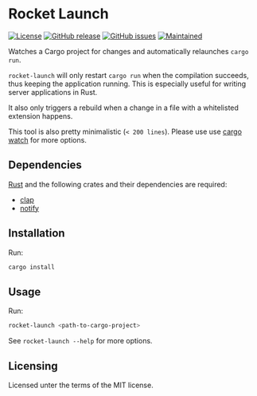 # Rocket Launch

[![License](https://img.shields.io/badge/license-MIT-blue.svg)](https://opensource.org/licenses/MIT)
[![GitHub release](https://img.shields.io/github/release/tim-sueberkrueb/rocket-launch.svg)](https://github.com/tim-sueberkrueb/rocket-launch/releases)
[![GitHub issues](https://img.shields.io/github/issues/tim-sueberkrueb/rocket-launch.svg)](https://github.com/tim-sueberkrueb/rocket-launch/issues)
[![Maintained](https://img.shields.io/maintenance/yes/2018.svg)](https://github.com/tim-sueberkrueb/rocket-launch/commits/develop)

Watches a Cargo project for changes and automatically relaunches `cargo run`.

`rocket-launch` will only restart `cargo run` when the compilation succeeds,
thus keeping the application running. This is especially useful for writing
server applications in Rust.

It also only triggers a rebuild when a change in a file with a whitelisted extension happens.

This tool is also pretty minimalistic (`< 200 lines`).
Please use use [cargo watch](https://github.com/passcod/cargo-watch) for more options.

## Dependencies

[Rust](https://www.rust-lang.org) and the following crates and their dependencies are required:

 * [clap](https://github.com/kbknapp/clap-rs)
 * [notify](https://github.com/passcod/notify)

## Installation

Run:

```bash
cargo install
```

## Usage

Run:

```bash
rocket-launch <path-to-cargo-project>
```

See `rocket-launch --help` for more options.

## Licensing

Licensed unter the terms of the MIT license.
